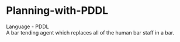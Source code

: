 # Planning-with-PDDL
Language - PDDL  
A bar tending agent which replaces all of the human bar staff in a bar.  
